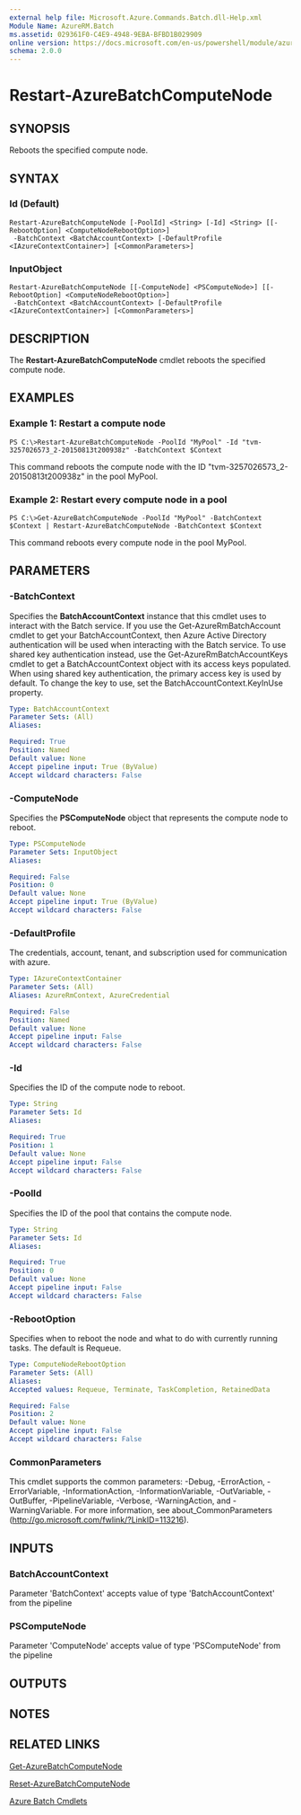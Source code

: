 ```yaml
---
external help file: Microsoft.Azure.Commands.Batch.dll-Help.xml
Module Name: AzureRM.Batch
ms.assetid: 029361F0-C4E9-4948-9EBA-BFBD1B029909
online version: https://docs.microsoft.com/en-us/powershell/module/azurerm.batch/restart-azurebatchcomputenode
schema: 2.0.0
---
```


# Restart-AzureBatchComputeNode

## SYNOPSIS
Reboots the specified compute node.

## SYNTAX

### Id (Default)
```
Restart-AzureBatchComputeNode [-PoolId] <String> [-Id] <String> [[-RebootOption] <ComputeNodeRebootOption>]
 -BatchContext <BatchAccountContext> [-DefaultProfile <IAzureContextContainer>] [<CommonParameters>]
```

### InputObject
```
Restart-AzureBatchComputeNode [[-ComputeNode] <PSComputeNode>] [[-RebootOption] <ComputeNodeRebootOption>]
 -BatchContext <BatchAccountContext> [-DefaultProfile <IAzureContextContainer>] [<CommonParameters>]
```

## DESCRIPTION
The **Restart-AzureBatchComputeNode** cmdlet reboots the specified compute node.

## EXAMPLES

### Example 1: Restart a compute node
```
PS C:\>Restart-AzureBatchComputeNode -PoolId "MyPool" -Id "tvm-3257026573_2-20150813t200938z" -BatchContext $Context
```

This command reboots the compute node with the ID "tvm-3257026573_2-20150813t200938z" in the pool MyPool.

### Example 2: Restart every compute node in a pool
```
PS C:\>Get-AzureBatchComputeNode -PoolId "MyPool" -BatchContext $Context | Restart-AzureBatchComputeNode -BatchContext $Context
```

This command reboots every compute node in the pool MyPool.

## PARAMETERS

### -BatchContext
Specifies the **BatchAccountContext** instance that this cmdlet uses to interact with the Batch service.
If you use the Get-AzureRmBatchAccount cmdlet to get your BatchAccountContext, then Azure Active Directory authentication will be used when interacting with the Batch service. To use shared key authentication instead, use the Get-AzureRmBatchAccountKeys cmdlet to get a BatchAccountContext object with its access keys populated. When using shared key authentication, the primary access key is used by default. To change the key to use, set the BatchAccountContext.KeyInUse property.

```yaml
Type: BatchAccountContext
Parameter Sets: (All)
Aliases:

Required: True
Position: Named
Default value: None
Accept pipeline input: True (ByValue)
Accept wildcard characters: False
```

### -ComputeNode
Specifies the **PSComputeNode** object that represents the compute node to reboot.

```yaml
Type: PSComputeNode
Parameter Sets: InputObject
Aliases:

Required: False
Position: 0
Default value: None
Accept pipeline input: True (ByValue)
Accept wildcard characters: False
```

### -DefaultProfile
The credentials, account, tenant, and subscription used for communication with azure.

```yaml
Type: IAzureContextContainer
Parameter Sets: (All)
Aliases: AzureRmContext, AzureCredential

Required: False
Position: Named
Default value: None
Accept pipeline input: False
Accept wildcard characters: False
```

### -Id
Specifies the ID of the compute node to reboot.

```yaml
Type: String
Parameter Sets: Id
Aliases:

Required: True
Position: 1
Default value: None
Accept pipeline input: False
Accept wildcard characters: False
```

### -PoolId
Specifies the ID of the pool that contains the compute node.

```yaml
Type: String
Parameter Sets: Id
Aliases:

Required: True
Position: 0
Default value: None
Accept pipeline input: False
Accept wildcard characters: False
```

### -RebootOption
Specifies when to reboot the node and what to do with currently running tasks.
The default is Requeue.

```yaml
Type: ComputeNodeRebootOption
Parameter Sets: (All)
Aliases:
Accepted values: Requeue, Terminate, TaskCompletion, RetainedData

Required: False
Position: 2
Default value: None
Accept pipeline input: False
Accept wildcard characters: False
```

### CommonParameters
This cmdlet supports the common parameters: -Debug, -ErrorAction, -ErrorVariable, -InformationAction, -InformationVariable, -OutVariable, -OutBuffer, -PipelineVariable, -Verbose, -WarningAction, and -WarningVariable. For more information, see about_CommonParameters (http://go.microsoft.com/fwlink/?LinkID=113216).

## INPUTS

### BatchAccountContext
Parameter 'BatchContext' accepts value of type 'BatchAccountContext' from the pipeline

### PSComputeNode
Parameter 'ComputeNode' accepts value of type 'PSComputeNode' from the pipeline

## OUTPUTS

## NOTES

## RELATED LINKS

[Get-AzureBatchComputeNode](./Get-AzureBatchComputeNode.md)

[Reset-AzureBatchComputeNode](./Reset-AzureBatchComputeNode.md)

[Azure Batch Cmdlets](./AzureRM.Batch.md)


